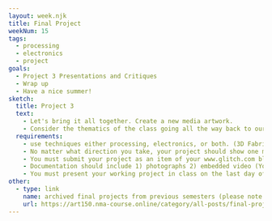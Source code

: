 ```yaml
---
layout: week.njk
title: Final Project
weekNum: 15
tags:
  - processing
  - electronics
  - project
goals:
  - Project 3 Presentations and Critiques
  - Wrap up
  - Have a nice summer!
sketch:
  title: Project 3
  text:
    - Let's bring it all together. Create a new media artwork.
    - Consider the thematics of the class going all the way back to our first lectures on art, our readings, and our in-class discussions. How does your project relate to these?
  requirements:
    - use techniques either processing, electronics, or both. (3D Fabrication / laser cutting allowed, but must have some coding or circuit building element)
    - No matter what direction you take, your project should show one months worth of work.
    - You must submit your project as an item of your www.glitch.com blog
    - Documentation should include 1) photographs 2) embedded video (YouTube, Vimeo, Drive, etc.) 3) 100-200 word well-composed artist statement about your work optional) links to code, other resources, inspiration
    - You must present your working project in class on the last day of class during week 15 (no exam period)
other:
  - type: link
    name: archived final projects from previous semesters (please note the documentation style is different from yours)
    url: https://art150.nma-course.online/category/all-posts/final-projects/
---
```

